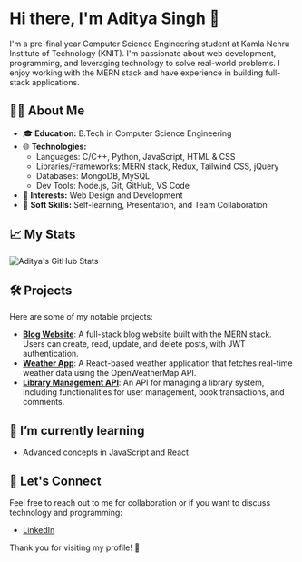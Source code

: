 # Hi there, I'm Aditya Singh 👋

I'm a pre-final year Computer Science Engineering student at Kamla Nehru Institute of Technology (KNIT). I'm passionate about web development, programming, and leveraging technology to solve real-world problems. I enjoy working with the MERN stack and have experience in building full-stack applications.

## 👨‍💻 About Me
- 🎓 **Education:** B.Tech in Computer Science Engineering
- 🌐 **Technologies:** 
  - Languages: C/C++, Python, JavaScript, HTML & CSS
  - Libraries/Frameworks: MERN stack, Redux, Tailwind CSS, jQuery
  - Databases: MongoDB, MySQL
  - Dev Tools: Node.js, Git, GitHub, VS Code
- 🚀 **Interests:** Web Design and Development
- 💬 **Soft Skills:** Self-learning, Presentation, and Team Collaboration

## 📈 My Stats
![Aditya's GitHub Stats](https://github-readme-stats.vercel.app/api?username=aditya-singh-99&show_icons=true&hide_title=true&count_private=true&theme=radical)

## 🛠️ Projects
Here are some of my notable projects:

- **[Blog Website](https://github.com/aditya-singh-99/Blog-Website)**: A full-stack blog website built with the MERN stack. Users can create, read, update, and delete posts, with JWT authentication.
- **[Weather App](https://github.com/aditya-singh-99/Weather-App)**: A React-based weather application that fetches real-time weather data using the OpenWeatherMap API.
- **[Library Management API](https://github.com/aditya-singh-99/Library-Management-API)**: An API for managing a library system, including functionalities for user management, book transactions, and comments.

## 🌱 I’m currently learning
- Advanced concepts in JavaScript and React

## 🤝 Let's Connect
Feel free to reach out to me for collaboration or if you want to discuss technology and programming:
- [LinkedIn](https://www.linkedin.com/in/aditya-kumar-singh-a21b212a5/)

Thank you for visiting my profile! 🚀
